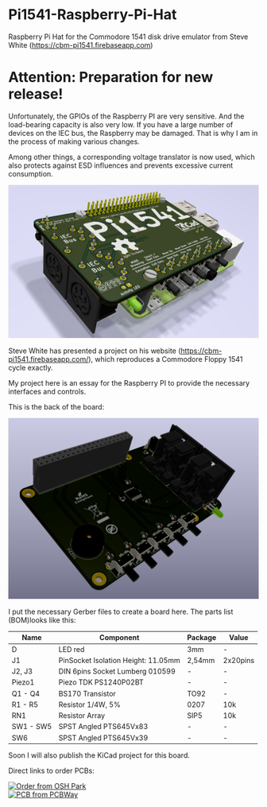 # Pi1541-Raspberry-Pi-Hat
Raspberry Pi Hat for the Commodore 1541 disk drive emulator from Steve White (https://cbm-pi1541.firebaseapp.com)



# Attention: Preparation for new release!

Unfortunately, the GPIOs of the Raspberry PI are very sensitive. And the load-bearing capacity is also very low. If you have a large number of devices on the IEC bus, the Raspberry may be damaged. That is why I am in the process of making various changes.

Among other things, a corresponding voltage translator is now used, which also protects against ESD influences and prevents excessive current consumption.



![Alt text](image.png "3D Model from KiCad")
 
Steve White has presented a project on his website (https://cbm-pi1541.firebaseapp.com/), which reproduces a Commodore Floppy 1541 cycle exactly. 

My project here is an essay for the Raspberry PI to provide the necessary interfaces and controls.

This is the back of the board:

![Alt text](back.png "3D Model from KiCad")


I put the necessary Gerber files to create a board here. The parts list (BOM)looks like this:

|Name|Component|Package|Value|
--- |--- | --- | ---
|D|LED red|3mm|-|
|J1|PinSocket Isolation Height: 11.05mm|2,54mm|2x20pins|
|J2, J3|DIN 6pins Socket Lumberg 010599|-|-|
|Piezo1|Piezo TDK PS1240P02BT|-|-|
|Q1 - Q4|BS170 Transistor|TO92|-|
|R1 - R5|Resistor 1/4W, 5%|0207|10k|
|RN1|Resistor Array|SIP5|10k|
|SW1 - SW5|SPST Angled PTS645Vx83|-|-|
|SW6|SPST Angled PTS645Vx39|-|-|

Soon I will also publish the KiCad project for this board. 

Direct links to order PCBs:<br/>

<a href="https://oshpark.com/shared_projects/2aZQfJjQ"><img src="https://oshpark.com/assets/badge-5b7ec47045b78aef6eb9d83b3bac6b1920de805e9a0c227658eac6e19a045b9c.png" alt="Order from OSH Park"></img></a>
<br/>
<a href="https://www.pcbway.com/project/shareproject/W113176ASH9_Pi1541_Ad_on_Board.html"><img src="https://www.pcbway.com/project/img/images/frompcbway.png" alt="PCB from PCBWay"></img></a>
